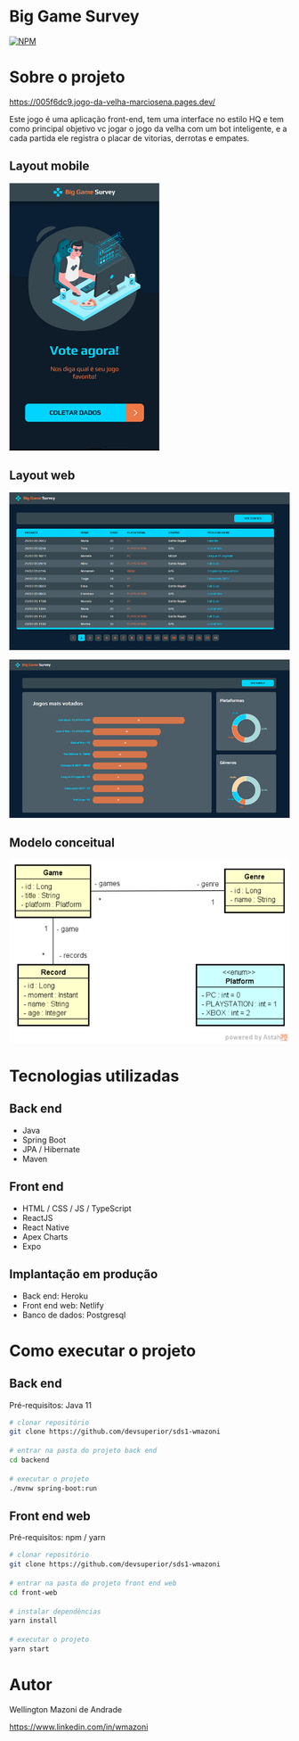 # Big Game Survey 
[![NPM](https://img.shields.io/npm/l/react)](https://github.com/marciosenaf/jogo-da-velha/blob/main/LICENSE) 

# Sobre o projeto

https://005f6dc9.jogo-da-velha-marciosena.pages.dev/

Este jogo é uma aplicação front-end, tem uma interface no estilo HQ e tem como principal objetivo vc jogar o jogo da velha com um bot inteligente, e a cada partida ele registra o placar de vitorias, derrotas e empates.

## Layout mobile
![Mobile 1](https://github.com/acenelio/assets/raw/main/sds1/mobile1.png)

## Layout web
![Web 1](https://github.com/acenelio/assets/raw/main/sds1/web1.png)

![Web 2](https://github.com/acenelio/assets/raw/main/sds1/web2.png)

## Modelo conceitual
![Modelo Conceitual](https://github.com/acenelio/assets/raw/main/sds1/modelo-conceitual.png)

# Tecnologias utilizadas
## Back end
- Java
- Spring Boot
- JPA / Hibernate
- Maven
## Front end
- HTML / CSS / JS / TypeScript
- ReactJS
- React Native
- Apex Charts
- Expo
## Implantação em produção
- Back end: Heroku
- Front end web: Netlify
- Banco de dados: Postgresql

# Como executar o projeto

## Back end
Pré-requisitos: Java 11

```bash
# clonar repositório
git clone https://github.com/devsuperior/sds1-wmazoni

# entrar na pasta do projeto back end
cd backend

# executar o projeto
./mvnw spring-boot:run
```

## Front end web
Pré-requisitos: npm / yarn

```bash
# clonar repositório
git clone https://github.com/devsuperior/sds1-wmazoni

# entrar na pasta do projeto front end web
cd front-web

# instalar dependências
yarn install

# executar o projeto
yarn start
```

# Autor

Wellington Mazoni de Andrade

https://www.linkedin.com/in/wmazoni

